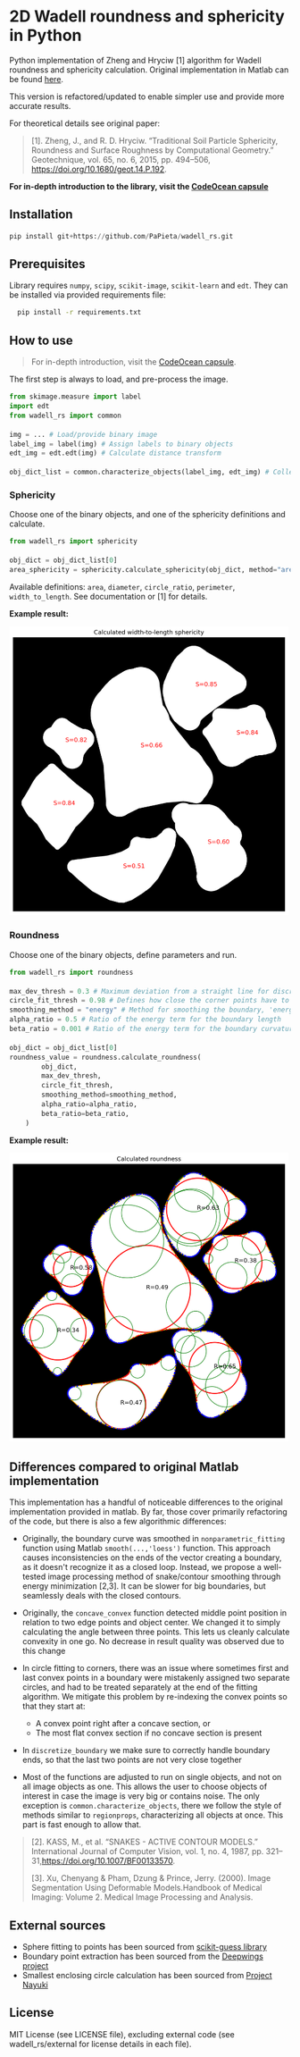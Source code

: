 # 2D Wadell roundness and sphericity in Python

Python implementation of Zheng and Hryciw [1] algorithm for Wadell roundness and sphericity calculation. Original implementation in Matlab can be found [here](https://se.mathworks.com/matlabcentral/fileexchange/60651-particle-roundness-and-sphericity-computation).

This version is refactored/updated to enable simpler use and provide more accurate results.

For theoretical details see original paper:
> [1]. Zheng, J., and R. D. Hryciw. “Traditional Soil Particle Sphericity, Roundness and Surface Roughness by Computational Geometry.” Geotechnique, vol. 65, no. 6, 2015, pp. 494–506, https://doi.org/10.1680/geot.14.P.192. 

**For in-depth introduction to the library, visit the [CodeOcean capsule](https://codeocean.com/capsule/0576373/tree/v2)**

## Installation

``` python
pip install git+https://github.com/PaPieta/wadell_rs.git
```

## Prerequisites

Library requires ```numpy```, ```scipy```, ```scikit-image```, ```scikit-learn``` and ```edt```. They can be installed via provided requirements file:

```sh
  pip install -r requirements.txt
```

## How to use

>For in-depth introduction, visit the [CodeOcean capsule](https://codeocean.com/capsule/0576373/tree/v2).

The first step is always to load, and pre-process the image.

``` python
from skimage.measure import label
import edt
from wadell_rs import common

img = ... # Load/provide binary image
label_img = label(img) # Assign labels to binary objects
edt_img = edt.edt(img) # Calculate distance transform

obj_dict_list = common.characterize_objects(label_img, edt_img) # Collect characteristics about binary objects
```

### Sphericity

Choose one of the binary objects, and one of the sphericity definitions and calculate.

``` python
from wadell_rs import sphericity

obj_dict = obj_dict_list[0]
area_sphericity = sphericity.calculate_sphericity(obj_dict, method="area")
```

Available definitions:  ```area```, ```diameter```, ```circle_ratio```, ```perimeter```, ```width_to_length```. See documentation or [1] for details.

**Example result:**

<img src="doc_img\sphericity_demo.png" alt="drawing" width="500"/>

### Roundness

Choose one of the binary objects, define parameters and run.

``` python
from wadell_rs import roundness

max_dev_thresh = 0.3 # Maximum deviation from a straight line for discretization
circle_fit_thresh = 0.98 # Defines how close the corner points have to be to the fitted circle outline
smoothing_method = "energy" # Method for smoothing the boundary, 'energy' or 'loess'
alpha_ratio = 0.5 # Ratio of the energy term for the boundary length
beta_ratio = 0.001 # Ratio of the energy term for the boundary curvature

obj_dict = obj_dict_list[0]
roundness_value = roundness.calculate_roundness(
        obj_dict,
        max_dev_thresh,
        circle_fit_thresh,
        smoothing_method=smoothing_method,
        alpha_ratio=alpha_ratio,
        beta_ratio=beta_ratio,
    )
```

**Example result:**

<img src="doc_img\roundness_demo.png" alt="drawing" width="500"/>


## Differences compared to original Matlab implementation

This implementation has a handful of noticeable differences to the original implementation provided in matlab. By far, those cover primarily refactoring of the code, but there is also a few algorithmic differences:

* Originally, the boundary curve was smoothed in ```nonparametric_fitting``` function using Matlab ```smooth(...,'loess')``` function. This approach causes inconsistencies on the ends of the vector creating a boundary, as it doesn't recognize it as a closed loop. Instead, we propose a well-tested image processing method of snake/contour smoothing through energy minimization [2,3]. It can be slower for big boundaries, but seamlessly deals with the closed contours.

* Originally, the ```concave_convex``` function detected middle point position in relation to two edge points and object center. We changed it to simply calculating the angle between three points. This lets us cleanly calculate convexity in one go. No decrease in result quality was observed due to this change

* In circle fitting to corners, there was an issue where sometimes first and last convex points in a boundary were mistakenly assigned two separate circles, and had to be treated separately at the end of the fitting algorithm. We mitigate this problem by re-indexing the convex points so that they start at:
  * A convex point right after a concave section, or
  * The most flat convex section if no concave section is present

* In ```discretize_boundary``` we make sure to correctly handle boundary ends, so that the last two points are not very close together

* Most of the functions are adjusted to run on single objects, and not on all image objects as one. This allows the user to choose objects of interest in case the image is very big or contains noise. The only exception is ```common.characterize_objects```, there we follow the style of methods similar to ```regionprops```, characterizing all objects at once. This part is fast enough to allow that.

>[2]. KASS, M., et al. “SNAKES - ACTIVE CONTOUR MODELS.” International Journal of Computer Vision, vol. 1, no. 4, 1987, pp. 321–31,https://doi.org/10.1007/BF00133570.
>
>[3]. Xu, Chenyang & Pham, Dzung & Prince, Jerry. (2000). Image Segmentation Using Deformable Models.Handbook of Medical Imaging: Volume 2. Medical Image Processing and Analysis.

## External sources

* Sphere fitting to points has been sourced from [scikit-guess library](https://gitlab.com/madphysicist/scikit-guess/-/tree/master)
* Boundary point extraction has been sourced from the [Deepwings project](https://github.com/machine-shop/deepwings/tree/master)
* Smallest enclosing circle calculation has been sourced from [Project Nayuki](https://www.nayuki.io/page/smallest-enclosing-circle)

## License

MIT License (see LICENSE file), excluding external code (see wadell_rs/external for license details in each file).